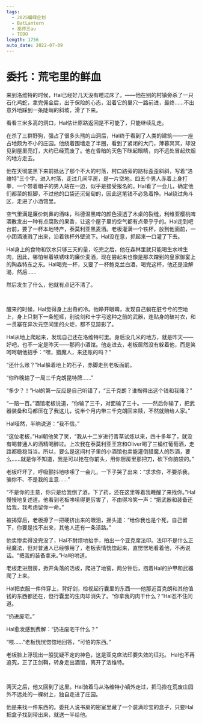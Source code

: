 ```yaml
---
tags:
  - 2025蝙绿企划
  - BatLantern
  - 巫师三au
  - TODO
length: 1756
auto_date: 2022-07-09
---
```


# 委托：荒宅里的鲜血

来到洛维特的时候，Hal已经好几天没有睡过床了。——他在别的村镇旁杀了一只石化鸡蛇，拿完佣金后，出于保险的心态，沿着它的巢穴一路前进，最终……不出意外地踩到一条陡峭的斜坡，滑了下来。

看看三米多高的洞口，Hal估计原路返回是不可能了，只能继续乱走。

在杀了三群野狗，强占了很多头熊的山洞后，Hal终于看到了人类的建筑——一座占地颇为不小的庄园。他绕着围墙走了半圈，看到了紧闭的大门，薄暮冥冥，却没见到屋里亮灯，大约已经荒废了。他在昏暗的天色下眯起眼睛，向不远处冒起炊烟的地方走去。

他在天彻底黑下来前抵达了那个不大的村落，村口路旁的路标歪歪斜斜，写着“洛维特”三个字。进入村落，走过几间平房，是一片空地，四五个男人赤着上身打拳，一个带着帽子的男人站在一边，似乎是接受报名的。Hal看了一会儿，确定他们都菜的抠脚，不过他的口袋还沉甸甸的，因此这笔钱不必急着挣。Hal绕过角斗区，走进了小酒馆里。

空气里满是廉价刺鼻的酒味，科德温黑啤的颜色浸透了木桌的裂缝，利维亚樱桃啤酒散发出一种有点腐败的果香，让这个屋子里的空气都有点晕乎乎的。Hal走到吧台前，要了一杯本地特产，泰莫利亚黑麦酒。老板灌满一个铁杯，放到他面前，一小团酒液溅了出来，沿着铁杯外壁流下。Hal没在意，抓起来一口灌了下去。

Hal身上的食物和饮水只够三天的量，吃完之后，他在森林里就只能喝生水啃生肉，因此，哪怕带着铁锈味的廉价麦酒，现在尝起来也像是那次蹭到的皇家御宴上的陶森特东之东。Hal喝完一杯，又要了一杯鲍克兰白酒，喝完这杯，他还是没解渴，然后……

然后发生了什么，他就有点记不清了。

<br>

醒来的时候，Hal觉得身上出奇的冷。他睁开眼睛，发现自己躺在脏兮兮的空地上，身上只剩下一条短裤，别说剑和十字弓这种之前的武器，连贴身的破衬衣，和一贯塞在异次元空间里的火炬，都不见踪影了。

Hal从地上爬起来，发现自己还在洛维特村里。身后没几米的地方，就是昨天——好吧，也不一定是昨天——那间小酒馆。他走进去，老板居然没有躲着他，而是笑呵呵朝他招手：“嘿，猎魔人，来还账的吗？”

“还什么账？”Hal躲着地上的石子，赤脚走到老板面前。

“你昨晚输了一局三千克朗昆特牌……”

“多少？！”Hal的第一反应是自己听错了，“三千克朗？谁掏得出这个钱和我赌？”

“一赔一百。”酒馆老板说道，“你输了三千，对面输了三十。——然后你输了，把武器装备和马都压在了我这儿，说半个月内带三千克朗回来赎，不然就赔给人家。”

Hal哑然，半晌说道：“我不信。”

“这位老板，”Hal朝他笑了笑，“我从十二岁进行青草试炼以来，四十多年了，就没有喝普通人的酒精喝醉过。上次我在泰莫利亚王宫和Oliver喝了三桶红葡萄酒，走路都稳稳当当。所以，要么是这间村子里的小酒馆也卖能灌倒猎魔人的烈酒，要么……就是你不知道，我是可以抢在你前头，用你厨房里那把刀，砍下你脑袋的。”

老板吓坏了，呼吸颤抖地哆嗦了一会儿，一下子哭了出来：“求求你，不要杀我，骗你不、不是我的主意……”

“不是你的主意，你只是给我倒了酒，下了药，还在这里等着我睡醒了来找你。”Hal慢慢地复述道。他看到老板哆嗦得更厉害了，不由得冷笑一声：“把武器和装备还给我，我考虑留你一命。”

被揭穿后，老板擦了一把硬挤出来的眼泪，摇头道：“给你我也是个死，自己留下，你要是找不出来，其他人还有一条活路。”

他卖惨卖得没完没了，Hal不耐烦地抬手，拍出一个亚克席法印。法印不是什么正经魔法，但对普通人已经够用了，老板表情恍惚起来，直愣愣地看着他，不再说话。“把我的装备拿来。”Hal吩咐道。

老板走进厨房，掀开角落的活板，爬进了地窖，两分钟后，抱着Hal的护甲和武器爬了上来。

Hal把衣服一件件穿上，背好剑，检视起行囊里的东西——他那近百克朗和其他值钱的东西都还在，但行囊里的生肉却消失了。“你拿我的肉干什么？”Hal忍不住问道。

“扔进废宅。”

Hal愈发感到费解：“扔进废宅干什么？”

“喂……”老板恍恍惚惚地回答，“可怕的东西。”

老板脸上浮现出一股犹疑不定的神色，这是亚克席法印要失效的征兆。 Hal也不再追究，正了正剑鞘，转身走出酒馆，离开了洛维特。

<br>

两天之后，他又回到了这里。Hal骑着马从洛维特小镇外走过，把马拴在荒废庄园外不远处的一棵树上，独自走进了庄园。

他是来找一件东西的。委托人说书房的密室里藏了一个装满珍宝的盒子，只要Hal把盒子找到带出来，就送一半给他。
